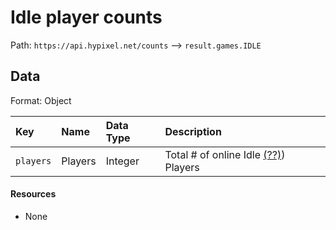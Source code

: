 # Idle player counts
Path: `https://api.hypixel.net/counts` --> `result.games.IDLE`

## Data
Format: Object

|Key|Name|Data Type|Description|
|:-|:-|:-|:-|
|`players`|Players|Integer|Total # of online Idle [(??)](hhttps://github.com/HypixelCommunity/Hypixel-Api-Documentation/issues/1)) Players|

#### Resources
- None